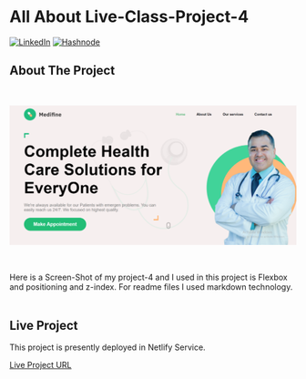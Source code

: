 <!-- Intro -->
# All About Live-Class-Project-4

<!-- Social Links -->
[![LinkedIn][linkedin-shield]][linkedin-url]
[![Hashnode][hashnode-shield]][hashnode-url]

<!-- PROJECT LOGO -->


<!-- ABOUT THE PROJECT -->

## About The Project
<br>

![Project 4](./ScreenShot/snap-project-04.png)

<br>

Here is a Screen-Shot of my project-4 and I used in this project is Flexbox and positioning and z-index. For readme files I used markdown technology.
<br>
<br>

## Live Project

This project is presently deployed in Netlify Service.



[Live Project URL](https://uu02344-medifine.netlify.app/)
<br>


[linkedin-shield]: https://img.shields.io/badge/-LinkedIn-black.svg?style=for-the-badge&logo=linkedin&colorB=0B5FBB
[linkedin-url]: https://www.linkedin.com/in/usama-usman-7331a3248/

<!-- Hashnode -->

[hashnode-shield]: https://img.shields.io/badge/Hashnode-2962FF?style=for-the-badge&logo=hashnode&logoColor=white
[hashnode-url]: https://usama400.hashnode.dev/
